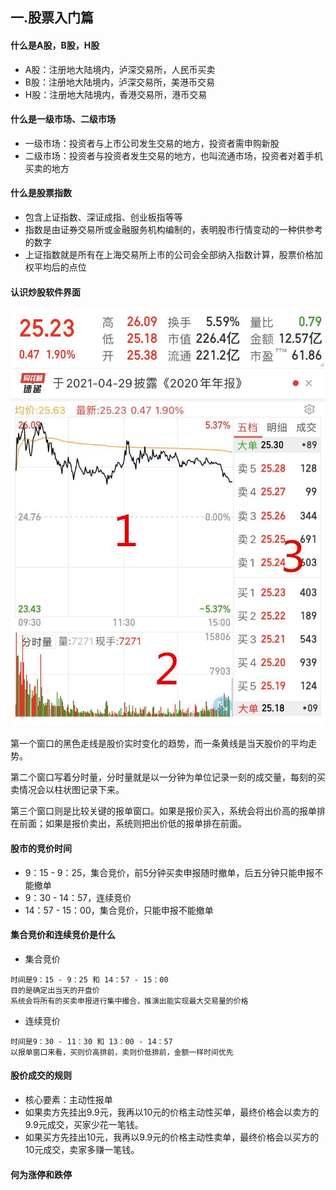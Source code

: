 ## 一.股票入门篇

#### 什么是A股，B股，H股

- A股：注册地大陆境内，泸深交易所，人民币买卖
- B股：注册地大陆境内，泸深交易所，美港币交易
- H股：注册地大陆境内，香港交易所，港币交易

#### 什么是一级市场、二级市场

- 一级市场：投资者与上市公司发生交易的地方，投资者需申购新股
- 二级市场：投资者与投资者发生交易的地方，也叫流通市场，投资者对着手机买卖的地方

#### 什么是股票指数

- 包含上证指数、深证成指、创业板指等等
- 指数是由证券交易所或金融服务机构编制的，表明股市行情变动的一种供参考的数字
- 上证指数就是所有在上海交易所上市的公司会全部纳入指数计算，股票价格加权平均后的点位

#### 认识炒股软件界面

![img](股票笔记.assets/CMCoOSAD--SCAAK-wACG7xCu.jpg)

第一个窗口的黑色走线是股价实时变化的趋势，而一条黄线是当天股价的平均走势。

第二个窗口写着分时量，分时量就是以一分钟为单位记录一刻的成交量，每刻的买卖情况会以柱状图记录下来。

第三个窗口则是比较关键的报单窗口。如果是报价买入，系统会将出价高的报单排在前面；如果是报价卖出，系统则把出价低的报单排在前面。

#### 股市的竞价时间

- 9：15 - 9：25，集合竞价，前5分钟买卖申报随时撤单，后五分钟只能申报不能撤单
- 9：30 - 14：57，连续竞价
- 14：57 - 15：00，集合竞价，只能申报不能撤单

#### 集合竞价和连续竞价是什么

- 集合竞价

```
时间是9：15 - 9：25 和 14：57 - 15：00
目的是确定出当天的开盘价
系统会将所有的买卖申报进行集中撮合，推演出能实现最大交易量的价格
```

- 连续竞价

```
时间是9：30 - 11：30 和 13：00 - 14：57
以报单窗口来看，买则价高排前，卖则价低排前，金额一样时间优先
```

#### 股价成交的规则

- 核心要素：主动性报单
- 如果卖方先挂出9.9元，我再以10元的价格主动性买单，最终价格会以卖方的9.9元成交，买家少花一笔钱。
- 如果买方先挂出10元，我再以9.9元的价格主动性卖单，最终价格会以买方的10元成交，卖家多赚一笔钱。

#### 何为涨停和跌停
